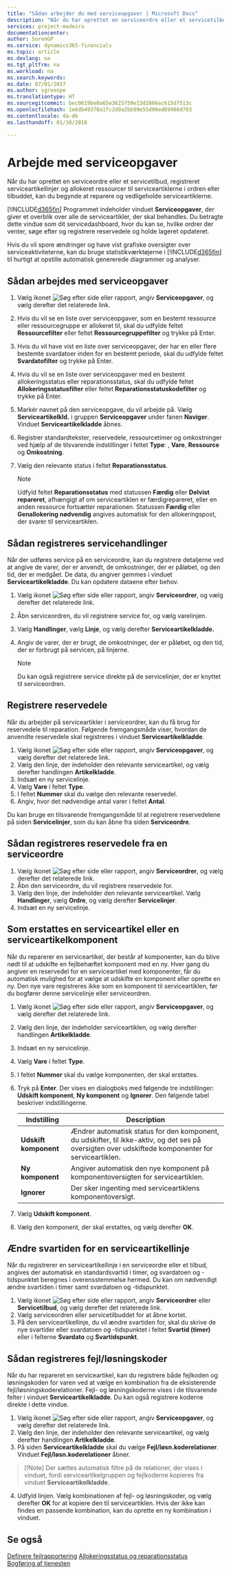 ```yaml
---
title: "Sådan arbejder du med serviceopgaver | Microsoft Docs"
description: "Når du har oprettet en serviceordre eller et servicetilbud, registreret serviceartikellinjer og allokeret ressourcer til serviceartiklerne i ordren eller tilbuddet, kan du begynde at reparere og vedligeholde serviceartiklerne."
services: project-madeira
documentationcenter: 
author: SorenGP
ms.service: dynamics365-financials
ms.topic: article
ms.devlang: na
ms.tgt_pltfrm: na
ms.workload: na
ms.search.keywords: 
ms.date: 07/01/2017
ms.author: sgroespe
ms.translationtype: HT
ms.sourcegitcommit: bec0619be0a65e3625759e13d2866ac615d7513c
ms.openlocfilehash: 1e6db49370a1fc2d9a2bb99e55d00ed69908d703
ms.contentlocale: da-dk
ms.lasthandoff: 01/30/2018

---
```

# <a name="work-on-service-tasks"></a>Arbejde med serviceopgaver
Når du har oprettet en serviceordre eller et servicetilbud, registreret serviceartikellinjer og allokeret ressourcer til serviceartiklerne i ordren eller tilbuddet, kan du begynde at reparere og vedligeholde serviceartiklerne.  

[!INCLUDE[d365fin](includes/d365fin_md.md)] Programmet indeholder vinduet **Serviceopgaver**, der giver et overblik over alle de serviceartikler, der skal behandles. Du betragte dette vindue som dit servicedashboard, hvor du kan se, hvilke ordrer der venter, søge efter og registrere reservedele og holde lageret opdateret.  
  
Hvis du vil spore ændringer og have vist grafiske oversigter over serviceaktiviteterne, kan du bruge statistikværktøjerne i [!INCLUDE[d365fin](includes/d365fin_md.md)] til hurtigt at opstille automatisk genererede diagrammer og analyser.  
  
## <a name="to-work-on-a-service-task"></a>Sådan arbejdes med serviceopgaver  
1. Vælg ikonet ![Søg efter side eller rapport](media/ui-search/search_small.png "Ikonet Søg efter side eller rapport"), angiv **Serviceopgaver**, og vælg derefter det relaterede link. 
2. Hvis du vil se en liste over serviceopgaver, som en bestemt ressource eller ressourcegruppe er allokeret til, skal du udfylde feltet **Ressourcefilter** eller feltet **Ressourcegruppefilter** og trykke på Enter.  
3. Hvis du vil have vist en liste over serviceopgaver, der har en eller flere bestemte svardatoer inden for en bestemt periode, skal du udfylde feltet **Svardatofilter** og trykke på Enter.  
4. Hvis du vil se en liste over serviceopgaver med en bestemt allokeringsstatus eller reparationsstatus, skal du udfylde feltet **Allokeringsstatusfilter** eller feltet **Reparationsstatuskodefilter** og trykke på Enter.  
5. Markér navnet på den serviceopgave, du vil arbejde på. Vælg **Serviceartikelkld.** i gruppen **Serviceopgaver** under fanen **Naviger**. Vinduet **Serviceartikelkladde** åbnes.  
6. Registrer standardtekster, reservedele, ressourcetimer og omkostninger ved hjælp af de tilsvarende indstillinger i feltet **Type**: <Blank>, **Vare**, **Ressource** og **Omkostning**.  
7. Vælg den relevante status i feltet **Reparationsstatus**.  
  
   > [!NOTE]  
   >  Udfyld feltet **Reparationsstatus** med statussen **Færdig** eller **Delvist repareret**, afhængigt af om serviceartiklen er færdigrepareret, eller en anden ressource fortsætter reparationen. Statussen **Færdig** eller **Genallokering nødvendig** angives automatisk for den allokeringspost, der svarer til serviceartiklen.  

## <a name="to-register-service-operations"></a>Sådan registreres servicehandlinger  
Når der udføres service på en serviceordre, kan du registrere detaljerne ved at angive de varer, der er anvendt, de omkostninger, der er påløbet, og den tid, der er medgået. De data, du angiver gemmes i vinduet **Serviceartikelkladde**. Du kan opdatere dataene efter behov. 
   
1. Vælg ikonet ![Søg efter side eller rapport](media/ui-search/search_small.png "Ikonet Søg efter side eller rapport"), angiv **Serviceordrer**, og vælg derefter det relaterede link.  
2. Åbn serviceordren, du vil registrere service for, og vælg varelinjen.  
3. Vælg **Handlinger**, vælg **Linje**, og vælg derefter **Serviceartikelkladde.**  
4. Angiv de varer, der er brugt, de omkostninger, der er påløbet, og den tid, der er forbrugt på servicen, på linjerne.  
  
   > [!NOTE]  
   >  Du kan også registrere service direkte på de servicelinjer, der er knyttet til serviceordren.  
  
## <a name="to-register-spare-parts"></a>Registrere reservedele  
Når du arbejder på serviceartikler i serviceordrer, kan du få brug for reservedele til reparation. Følgende fremgangsmåde viser, hvordan de anvendte reservedele skal registreres i vinduet **Serviceartikelkladde**.  
  
1. Vælg ikonet ![Søg efter side eller rapport](media/ui-search/search_small.png "Ikonet Søg efter side eller rapport"), angiv **Serviceopgaver**, og vælg derefter det relaterede link. 
2. Vælg den linje, der indeholder den relevante serviceartikel, og vælg derefter handlingen **Artikelkladde**.  
3. Indsæt en ny servicelinje.  
4. Vælg **Vare** i feltet **Type**.  
5. I feltet **Nummer** skal du vælge den relevante reservedel.  
6. Angiv, hvor det nødvendige antal varer i feltet **Antal**.  
  
 Du kan bruge en tilsvarende fremgangsmåde til at registrere reservedelene på siden **Servicelinjer**, som du kan åbne fra siden **Serviceordre**.  
  
## <a name="to-register-spare-parts-from-a-service-order"></a>Sådan registreres reservedele fra en serviceordre  
1. Vælg ikonet ![Søg efter side eller rapport](media/ui-search/search_small.png "Ikonet Søg efter side eller rapport"), angiv **Serviceordrer**, og vælg derefter det relaterede link.  
2. Åbn den serviceordre, du vil registrere reservedele for.  
3. Vælg den linje, der indeholder den relevante serviceartikel. Vælg **Handlinger**, vælg **Ordre**, og vælg derefter **Servicelinjer**.  
4. Indsæt en ny servicelinje.  
  
## <a name="to-replace-a-service-item-or-a-service-item-component"></a>Som erstattes en serviceartikel eller en serviceartikelkomponent  
Når du reparerer en serviceartikel, der består af komponenter, kan du blive nødt til at udskifte en fejlbehæftet komponent med en ny. Hver gang du angiver en reservedel for en serviceartikel med komponenter, får du automatisk mulighed for at vælge at udskifte en komponent eller oprette en ny. Den nye vare registreres ikke som en komponent til serviceartiklen, før du bogfører denne servicelinje eller serviceordren. 
    
1. Vælg ikonet ![Søg efter side eller rapport](media/ui-search/search_small.png "Ikonet Søg efter side eller rapport"), angiv **Serviceopgaver**, og vælg derefter det relaterede link. 
2. Vælg den linje, der indeholder serviceartiklen, og vælg derefter handlingen **Artikelkladde**.  
3. Indsæt en ny servicelinje.  
4. Vælg **Vare** i feltet **Type**.  
5. I feltet **Nummer** skal du vælge komponenten, der skal erstattes.  
6. Tryk på **Enter**. Der vises en dialogboks med følgende tre indstillinger: **Udskift komponent**, **Ny komponent** og **Ignorer**. Den følgende tabel beskriver indstillingerne.  
  
    |Indstilling | Description|  
    |----------------------------------|---------------------------------------|  
    |**Udskift komponent**|Ændrer automatisk status for den komponent, du udskifter, til ikke-aktiv, og det ses på oversigten over udskiftede komponenter for serviceartiklen.|  
    |**Ny komponent**|Angiver automatisk den nye komponent på komponentoversigten for serviceartiklen.|  
    |**Ignorer**|Der sker ingenting med serviceartiklens komponentoversigt.|  
  
7. Vælg **Udskift komponent**.  
8. Vælg den komponent, der skal erstattes, og vælg derefter **OK**.  

## <a name="to-change-the-response-time-for-a-service-item-line"></a>Ændre svartiden for en serviceartikellinje  
Når du registrerer en serviceartikellinje i en serviceordre eller et tilbud, angives der automatisk en standardsvartid i timer, og svardatoen og -tidspunktet beregnes i overensstemmelse hermed. Du kan om nødvendigt ændre svartiden i timer samt svardatoen og -tidspunktet.  

1. Vælg ikonet ![Søg efter side eller rapport](media/ui-search/search_small.png "Ikonet Søg efter side eller rapport"), angiv **Serviceordrer** eller **Servicetilbud**, og vælg derefter det relaterede link.  
2. Vælg serviceordren eller servicetilbuddet for at åbne kortet.  
3. På den serviceartikellinje, du vil ændre svartiden for, skal du skrive de nye svartider eller svardatoen og -tidspunktet i feltet **Svartid (timer)** eller i felterne **Svardato** og **Svartidspunkt**.  

## <a name="to-register-faultresolution-codes"></a>Sådan registreres fejl/løsningskoder  
Når du har repareret en serviceartikel, kan du registrere både fejlkoden og løsningskoden for varen ved at vælge en kombination fra de eksisterende fejl/løsningskoderelationer. Fejl- og løsningskoderne vises i de tilsvarende felter i vinduet **Serviceartikelkladde**. Du kan også registrere koderne direkte i dette vindue.  
    
1. Vælg ikonet ![Søg efter side eller rapport](media/ui-search/search_small.png "Ikonet Søg efter side eller rapport"), angiv **Serviceopgaver**, og vælg derefter det relaterede link. 
2. Vælg den linje, der indeholder den relevante serviceartikel, og vælg derefter handlingen **Artikelkladde**.  
3. På siden **Serviceartikelkladde** skal du vælge **Fejl/løsn.koderelationer**. Vinduet **Fejl/løsn.koderelationer** åbner.  
  
  >  [!Note]
  >  Der sættes automatisk filtre på de relationer, der vises i vinduet, fordi serviceartikelgruppen og fejlkoderne kopieres fra vinduet **Serviceartikelkladde**.  
  
4. Udfyld linjen. Vælg kombinationen af fejl- og løsningskoder, og vælg derefter **OK** for at kopiere den til serviceartiklen. Hvis der ikke kan findes en passende kombination, kan du oprette en ny kombination i vinduet.  

## <a name="see-also"></a>Se også  
[Definere fejlrapportering](service-how-setup-fault-reporting.md)
[Allokeringsstatus og reparationsstatus](service-allocation-status-and-repair-status.md)  
[Bogføring af tjenesten](service-service-posting.md)  


